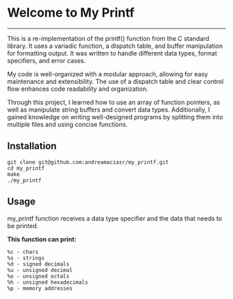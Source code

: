 # Welcome to My Printf
***

This is a re-implementation of the printf() function from the C standard library. It uses a variadic function, a dispatch table, and buffer manipulation for formatting output. It was written to handle different data types, format specifiers, and error cases.

My code is well-organized with a modular approach, allowing for easy maintenance and extensibility. The use of a dispatch table and clear control flow enhances code readability and organization.

Through this project, I learned how to use an array of function pointers, as well as manipulate string buffers and convert data types. Additionally, I gained knowledge on writing well-designed programs by splitting them into multiple files and using concise functions.

## Installation
`git clone git@github.com:andreamaciasr/my_printf.git`  
`cd my_printf`  
`make`  
`./my_printf`  

## Usage
my_printf function receives a data type specifier and the data that needs to be printed.

**This function can print:**
```
%c - chars
%s - strings
%d - signed decimals
%u - unsigned decimal
%o - unsigned octals
%h - unsigned hexadecimals
%p - memory addresses
```